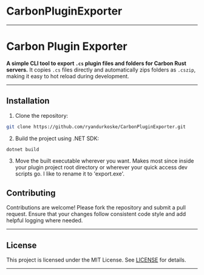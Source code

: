 # CarbonPluginExporter

---

# Carbon Plugin Exporter

**A simple CLI tool to export `.cs` plugin files and folders for Carbon Rust servers.**
It copies `.cs` files directly and automatically zips folders as `.cszip`, making it easy to hot reload during development.

---

## Installation

1. Clone the repository:

```bash
git clone https://github.com/ryandurkoske/CarbonPluginExporter.git
```

2. Build the project using .NET SDK:

```bash
dotnet build
```

3. Move the built executable wherever you want.  Makes most since inside your plugin project root directory or wherever your quick access dev scripts go. I like to rename it to 'export.exe'.

## Contributing

Contributions are welcome! Please fork the repository and submit a pull request.
Ensure that your changes follow consistent code style and add helpful logging where needed.

---

## License

This project is licensed under the MIT License. See [LICENSE](LICENSE.txt) for details.

---